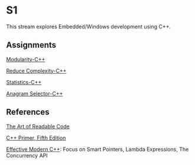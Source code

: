 # S1

This stream explores Embedded/Windows development using C++.

## Assignments

[Modularity-C++](https://classroom.github.com/a/YjkN0Deq)

[Reduce Complexity-C++](https://classroom.github.com/a/gk7bSvpq)

[Statistics-C++](https://classroom.github.com/a/mGwsq3Ul)

[Anagram Selector-C++](https://classroom.github.com/a/RPodFoPc)

## References

[The Art of Readable Code](https://learning.oreilly.com/library/view/the-art-of/9781449318482/)

[C++ Primer, Fifth Edition](https://learning.oreilly.com/library/view/c-primer-fifth/9780133053043/)

[Effective Modern C++](https://learning.oreilly.com/library/view/effective-modern-c/9781491908419/):
Focus on Smart Pointers, Lambda Expressions, The Concurrency API
